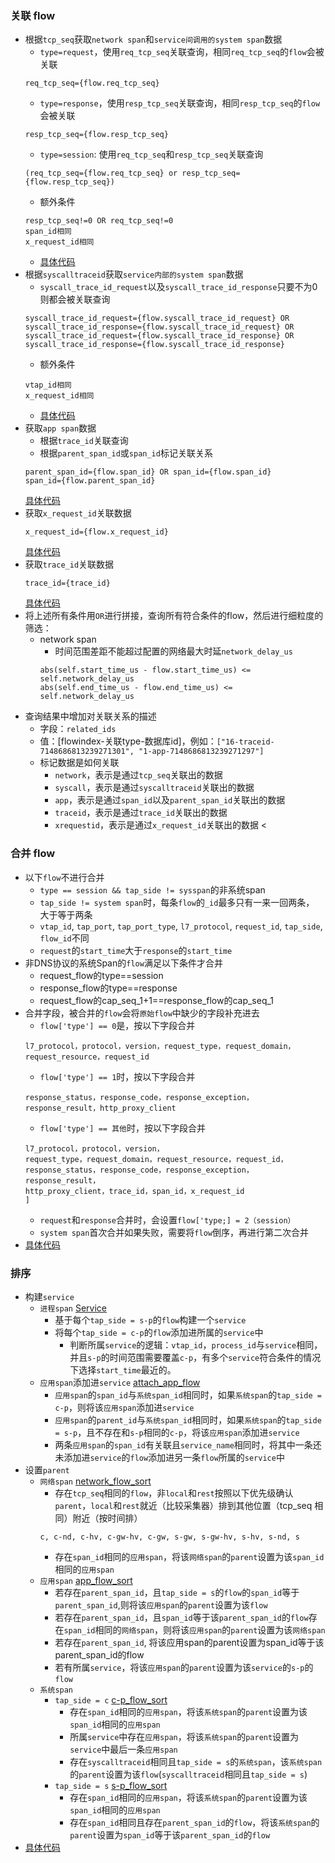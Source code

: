 
### 关联 flow

- 根据`tcp_seq`获取`network span`和`service间调用的system span`数据
  - `type=request`，使用`req_tcp_seq`关联查询，相同`req_tcp_seq`的`flow`会被关联 
  ```
  req_tcp_seq={flow.req_tcp_seq}
  ```
  - `type=response`，使用`resp_tcp_seq`关联查询，相同`resp_tcp_seq`的`flow`会被关联
  ```
  resp_tcp_seq={flow.resp_tcp_seq}
  ```
  - `type=session`: 使用`req_tcp_seq`和`resp_tcp_seq`关联查询
  ```
  (req_tcp_seq={flow.req_tcp_seq} or resp_tcp_seq={flow.resp_tcp_seq})
  ```
  - 额外条件
  ```
  resp_tcp_seq!=0 OR req_tcp_seq!=0
  span_id相同
  x_request_id相同
  ```
  - [具体代码](https://github.com/deepflowys/deepflow-app/blob/cb291e7da0c5f1239225bbdcd6fa7e76ff1fe476/app/app/application/l7_flow_tracing.py#L550)
- 根据`syscalltraceid`获取`service内部的system span`数据
  - `syscall_trace_id_request`以及`syscall_trace_id_response`只要不为0则都会被关联查询
  ```
  syscall_trace_id_request={flow.syscall_trace_id_request} OR syscall_trace_id_response={flow.syscall_trace_id_request} OR 
  syscall_trace_id_request={flow.syscall_trace_id_response} OR syscall_trace_id_response={flow.syscall_trace_id_response}
  ```
  - 额外条件
  ```
  vtap_id相同
  x_request_id相同
  ```
  - [具体代码](https://github.com/deepflowys/deepflow-app/blob/cb291e7da0c5f1239225bbdcd6fa7e76ff1fe476/app/app/application/l7_flow_tracing.py#L630)
- 获取`app span`数据
  - 根据`trace_id`关联查询
  - 根据`parent_span_id`或`span_id`标记关联关系
  ```
  parent_span_id={flow.span_id} OR span_id={flow.span_id}
  span_id={flow.parent_span_id}
  ```
  [具体代码](https://github.com/deepflowys/deepflow-app/blob/cb291e7da0c5f1239225bbdcd6fa7e76ff1fe476/app/app/application/l7_flow_tracing.py#L502)
- 获取`x_request_id`关联数据
  ```
  x_request_id={flow.x_request_id}
  ```
  [具体代码](https://github.com/deepflowys/deepflow-app/blob/cb291e7da0c5f1239225bbdcd6fa7e76ff1fe476/app/app/application/l7_flow_tracing.py#L480)
- 获取`trace_id`关联数据
  ```
  trace_id={trace_id}
  ```
  [具体代码](https://github.com/deepflowys/deepflow-app/blob/cb291e7da0c5f1239225bbdcd6fa7e76ff1fe476/app/app/application/l7_flow_tracing.py#L459)
- 将上述所有条件用`OR`进行拼接，查询所有符合条件的flow，然后进行细粒度的筛选：
  - network span
      - 时间范围差距不能超过配置的网络最大时延`network_delay_us`
      ```
      abs(self.start_time_us - flow.start_time_us) <= self.network_delay_us
      abs(self.end_time_us - flow.end_time_us) <= self.network_delay_us
      ```
- 查询结果中增加对关联关系的描述
  - 字段：`related_ids`
  - 值：[flowindex-关联type-数据库id]，例如：`["16-traceid-7148686813239271301", "1-app-7148686813239271297"]`
  - 标记数据是如何关联
    - `network`，表示是通过`tcp_seq`关联出的数据
    - `syscall`，表示是通过`syscalltraceid`关联出的数据
    - `app`，表示是通过`span_id`以及`parent_span_id`关联出的数据
    - `traceid`，表示是通过`trace_id`关联出的数据
    - `xrequestid`，表示是通过`x_request_id`关联出的数据
<
<a id="merge_flow"></a>

### 合并 flow

- 以下`flow`不进行合并
  - `type == session && tap_side != sysspan`的非系统span
  - `tap_side != system span`时，每条`flow`的`_id`最多只有一来一回两条， 大于等于两条
  - `vtap_id`, `tap_port`, `tap_port_type`, `l7_protocol`, `request_id`, `tap_side`, `flow_id`不同
  - `request`的`start_time`大于`response`的`start_time`
- 非DNS协议的系统Span的`flow`满足以下条件才合并
  - request_flow的type==session
  - response_flow的type==response
  - request_flow的cap_seq_1+1==response_flow的cap_seq_1
- 合并字段，被合并的`flow`会将`原始flow`中缺少的字段补充进去
  - `flow['type'] == 0`是，按以下字段合并
  ```
  l7_protocol，protocol，version，request_type，request_domain，request_resource，request_id
  ```
  - `flow['type'] == 1`时，按以下字段合并
  ```
  response_status，response_code，response_exception，response_result，http_proxy_client
  ```
  - `flow['type'] == 其他`时，按以下字段合并
  ```
  l7_protocol，protocol，version，
  request_type，request_domain，request_resource，request_id，
  response_status，response_code，response_exception，response_result，
  http_proxy_client，trace_id，span_id，x_request_id
  ]
  ```
  - `request`和`response`合并时，会设置`flow['type;] = 2（session）`
  - `system span`首次合并如果失败，需要将`flow`倒序，再进行第二次合并
- [具体代码](https://github.com/deepflowys/deepflow-app/blob/cb291e7da0c5f1239225bbdcd6fa7e76ff1fe476/app/app/application/l7_flow_tracing.py#L903)

<a id="sort_flow"></a>

### 排序

- 构建`service `
  - `进程span` [Service](https://github.com/deepflowys/deepflow-app/blob/cb291e7da0c5f1239225bbdcd6fa7e76ff1fe476/app/app/application/l7_flow_tracing.py#L759)
    - 基于每个`tap_side = s-p`的`flow`构建一个`service`
    - 将每个`tap_side = c-p`的`flow`添加进所属的`service`中
      - 判断所属`service`的逻辑：`vtap_id`，`process_id`与`service`相同，并且`s-p`的时间范围需要覆盖`c-p`，有多个`service`符合条件的情况下选择`start_time`最近的。
  - `应用span`添加进`service` [attach_app_flow](https://github.com/deepflowys/deepflow-app/blob/cb291e7da0c5f1239225bbdcd6fa7e76ff1fe476/app/app/application/l7_flow_tracing.py#L854)
    - `应用span`的`span_id`与`系统span_id`相同时，如果`系统span`的`tap_side = c-p`，则将该`应用span`添加进`service`
    - `应用span`的`parent_id`与`系统span_id`相同时，如果`系统span`的`tap_side = s-p`，且不存在和`s-p`相同的`c-p`，将该`应用span`添加进`service`
    - 两条`应用span`的`span_id`有关联且`service_name`相同时，将其中一条还未添加进`service`的`flow`添加进另一条`flow`所属的`service`中
- 设置`parent`
  - `网络span` [network_flow_sort](https://github.com/deepflowys/deepflow-app/blob/cb291e7da0c5f1239225bbdcd6fa7e76ff1fe476/app/app/application/l7_flow_tracing.py#L1171)
    - 存在`tcp_seq`相同的`flow`，非`local`和`rest`按照以下优先级确认`parent`，`local`和`rest`就近（比较采集器）排到其他位置（tcp_seq 相同）附近（按时间排）
    ```
    c, c-nd, c-hv, c-gw-hv, c-gw, s-gw, s-gw-hv, s-hv, s-nd, s
    ```
    -  存在`span_id`相同的`应用span`，将该`网络span`的`parent`设置为该`span_id`相同的`应用span`
  - `应用span` [app_flow_sort](https://github.com/deepflowys/deepflow-app/blob/cb291e7da0c5f1239225bbdcd6fa7e76ff1fe476/app/app/application/l7_flow_tracing.py#L1179)
    - 若存在`parent_span_id`，且`tap_side = s`的`flow`的`span_id`等于`parent_span_id`,则将该`应用span`的`parent`设置为该`flow`
    - 若存在`parent_span_id`，且`span_id`等于该`parent_span_id`的`flow`存在`span_id`相同的`网络span`，则将该`应用span`的`parent`设置为该`网络span`
    - 若存在`parent_span_id`, 将该应用span的parent设置为span_id等于该parent_span_id的flow
    - 若有所属`service`，将该`应用span`的`parent`设置为该`service`的`s-p`的`flow`
  - `系统span`
    - `tap_side = c` [c-p_flow_sort](https://github.com/deepflowys/deepflow-app/blob/cb291e7da0c5f1239225bbdcd6fa7e76ff1fe476/app/app/application/l7_flow_tracing.py#L1181)
      - 存在`span_id`相同的`应用span`，将该`系统span`的`parent`设置为该`span_id`相同的`应用span`
      - 所属`service`中存在`应用span`，将该`系统span`的`parent`设置为`service`中最后一条`应用span`
      - 存在`syscalltraceid`相同且`tap_side = s`的`系统span`，该`系统span`的`parent`设置为该`flow`(`syscalltraceid`相同且`tap_side = s`)
    - `tap_side = s` [s-p_flow_sort](https://github.com/deepflowys/deepflow-app/blob/cb291e7da0c5f1239225bbdcd6fa7e76ff1fe476/app/app/application/l7_flow_tracing.py#L1186)
      - 存在`span_id`相同的`应用span`，将该`系统span`的`parent`设置为该`span_id`相同的`应用span`
      - 存在`span_id`相同且存在`parent_span_id`的`flow`，将该`系统span`的`parent`设置为`span_id`等于该`parent_span_id`的`flow`
- [具体代码](https://github.com/deepflowys/deepflow-app/blob/cb291e7da0c5f1239225bbdcd6fa7e76ff1fe476/app/app/application/l7_flow_tracing.py#L1013)
